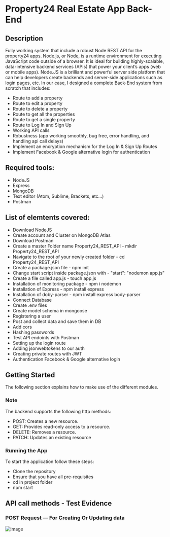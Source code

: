 # Property24 Real Estate App Back-End

## Description
Fully working system that include a robust Node REST API for the property24 apps.
Node.js, or Node, is a runtime environment for executing JavaScript code outside of a browser. It is ideal for building highly-scalable, data-intensive backend services (APIs) that power your client’s apps (web or mobile apps). Node.JS is a brilliant and powerful server side platform that can help developers create backends and server-side applications such as login pages, etc. In our case, I designed a complete Back-End system from scratch that includes:
- Route to add a property
- Route to edit a property
- Route to delete a property
- Route to get all the properties
- Route to get a single property
- Route to Log In and Sign Up
- Working API calls
- Robustness (app working smoothly, bug free, error handling, and handling api call delays)
- Implement an encryption mechanism for the Log In & Sign Up Routes
- Implement Facebook & Google alternative login for authentication

## Required tools:
- NodeJS
- Express
- MongoDB
- Text editor (Atom, Sublime, Brackets, etc...)
- Postman

## List of elemtents covered:
- Download NodeJS
- Create account and Cluster on MongoDB Atlas
- Download Postman
- Create a master Folder name Property24_REST_API - mkdir Property24_REST_API
- Navigate to the root of your newly created folder - cd Property24_REST_API
- Create a package.json file - npm init
- Change start script inside package.json with - "start": "nodemon app.js"
- Create a file called app.js - touch app.js
- Installation of monitoring package - npm i nodemon
- Installation of Express - npm install express
- Installation of doby-parser - npm install express body-parser
- Connect Database
- Create .env files
- Create model schema in mongoose
- Registering a user
- Post and collect data and save them in DB
- Add cors
- Hashing passwords
- Test API endoints with Postman
- Setting up the login route
- Adding jsonwebtokens to our auth
- Creating private routes with JWT
- Authentication Facebook & Google alternative login 

## Getting Started
The following section explains how to make use of the different modules.

### Note
The backend supports the following http methods: 
- POST:  Creates a new resource.
- GET: Provides read-only access to a resource.
- DELETE: Removes a resource.
- PATCH: Updates an existing resource

### Running the App
To start the application follow these steps:
- Clone the repository
- Ensure that you have all pre-requisites
- cd in project folder
- npm start

## API call methods - Test Evidence
### POST Request — For Creating Or Updating data
![image](https://drive.google.com/file/d/1gcEXSdsM3h38UqXv7FWOtAtxTi3jki-d/view?usp=sharing)
